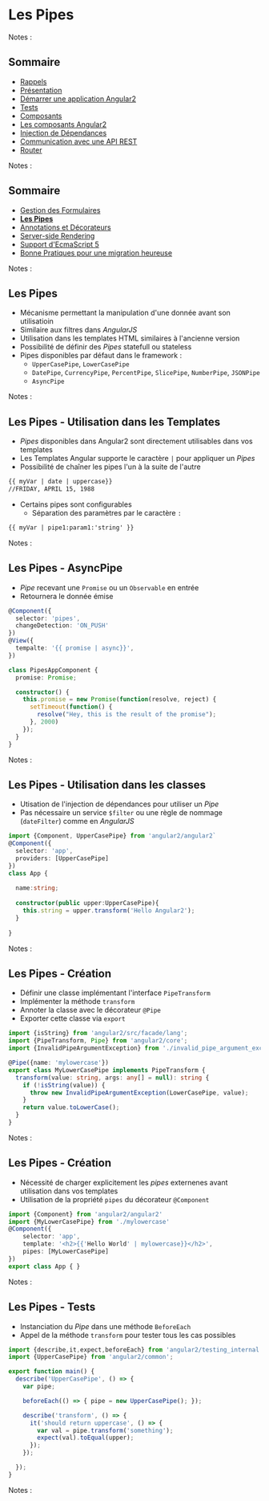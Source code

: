 # Les Pipes

<!-- .slide: class="page-title" -->

Notes :



## Sommaire

<!-- .slide: class="toc" -->

- [Rappels](#/1)
- [Présentation](#/2)
- [Démarrer une application Angular2](#/3)
- [Tests](#/4)
- [Composants](#/5)
- [Les composants Angular2](#/6)
- [Injection de Dépendances](#/7)
- [Communication avec une API REST](#/8)
- [Router](#/9)

Notes : 



## Sommaire

<!-- .slide: class="toc" -->

- [Gestion des Formulaires](#/10)
- **[Les Pipes](#/11)**
- [Annotations et Décorateurs](#/12)
- [Server-side Rendering](#/13)
- [Support d'EcmaScript 5](#/14)
- [Bonne Pratiques pour une migration heureuse](#/15)

Notes :



## Les Pipes

- Mécanisme permettant la manipulation d'une donnée avant son utilisatioin
- Similaire aux filtres dans *AngularJS*
- Utilisation dans les templates HTML similaires à l'ancienne version
- Possibilité de définir des *Pipes* statefull ou stateless
- Pipes disponibles par défaut dans le framework :
  - `UpperCasePipe`, `LowerCasePipe` 
  - `DatePipe`, `CurrencyPipe`, `PercentPipe`, `SlicePipe`, `NumberPipe`, `JSONPipe`
  - `AsyncPipe`

Notes :



## Les Pipes - Utilisation dans les Templates

- *Pipes* disponibles dans Angular2 sont directement utilisables dans vos templates
- Les Templates Angular supporte le caractère `|` pour appliquer un *Pipes*
- Possibilité de chaîner les pipes l'un à la suite de l'autre

```html
{{ myVar | date | uppercase}}
//FRIDAY, APRIL 15, 1988
```

- Certains pipes sont configurables
  - Séparation des paramètres par le caractère `:`
 
```html
{{ myVar | pipe1:param1:'string' }}
```

Notes :



## Les Pipes - AsyncPipe

- *Pipe* recevant une `Promise` ou un `Observable` en entrée
- Retournera le donnée émise

```typescript
@Component({
  selector: 'pipes',
  changeDetection: 'ON_PUSH'
})
@View({
  tempalte: '{{ promise | async}}',
})

class PipesAppComponent {
  promise: Promise;

  constructor() {
    this.promise = new Promise(function(resolve, reject) {
      setTimeout(function() {
        resolve("Hey, this is the result of the promise");
      }, 2000)
    });
  }
}
``` 

Notes :



## Les Pipes - Utilisation dans les classes

- Utisation de l'injection de dépendances pour utiliser un *Pipe*
- Pas nécessaire un service `$filter` ou une règle de nommage (`dateFilter`) comme en *AngularJS*

```typescript
import {Component, UpperCasePipe} from 'angular2/angular2`
@Component({
  selector: 'app',
  providers: [UpperCasePipe]
})
class App {
  
  name:string;
  
  constructor(public upper:UpperCasePipe){
    this.string = upper.transform('Hello Angular2');
  }
  
}
```

Notes :



## Les Pipes - Création

- Définir une classe implémentant l'interface `PipeTransform`
- Implémenter la méthode `transform`
- Annoter la classe avec le décorateur `@Pipe`
- Exporter cette classe via `export`

```typescript
import {isString} from 'angular2/src/facade/lang';
import {PipeTransform, Pipe} from 'angular2/core';
import {InvalidPipeArgumentException} from './invalid_pipe_argument_exception';

@Pipe({name: 'mylowercase'})
export class MyLowerCasePipe implements PipeTransform {
  transform(value: string, args: any[] = null): string {
    if (!isString(value)) {
      throw new InvalidPipeArgumentException(LowerCasePipe, value);
    }
    return value.toLowerCase();
  }
}
```

Notes :



## Les Pipes - Création

- Nécessité de charger explicitement les *pipes* externenes avant utilisation dans vos templates
- Utilisation de la propriété `pipes` du décorateur `@Component`

```typescript
import {Component} from 'angular2/angular2'
import {MyLowerCasePipe} from './mylowercase'
@Component({ 
	selector: 'app',
	template: '<h2>{{'Hello World' | mylowercase}}</h2>',
	pipes: [MyLowerCasePipe]
})
export class App { }
```

Notes :



## Les Pipes - Tests

- Instanciation du *Pipe* dans une méthode `BeforeEach`
- Appel de la méthode `transform` pour tester tous les cas possibles

```typescript
import {describe,it,expect,beforeEach} from 'angular2/testing_internal';
import {UpperCasePipe} from 'angular2/common';

export function main() {
  describe('UpperCasePipe', () => {
    var pipe;

    beforeEach(() => { pipe = new UpperCasePipe(); });

    describe('transform', () => {
      it('should return uppercase', () => {
        var val = pipe.transform('something');
        expect(val).toEqual(upper);
      });
    });

  });
}
```

Notes :



<!-- .slide: class="page-questions" -->
